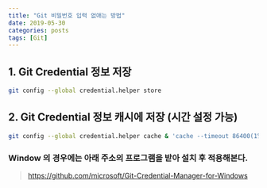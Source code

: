 ```yaml
---
title: "Git 비밀번호 입력 없애는 방법"
date: 2019-05-30
categories: posts
tags: [Git] 
---
```

## 1. Git Credential 정보 저장 
```bash
git config --global credential.helper store
```
## 2. Git Credential 정보 캐시에 저장 (시간 설정 가능)
```bash
git config --global credential.helper cache & 'cache --timeout 86400(1일)'
```
### Window 의 경우에는 아래 주소의 프로그램을 받아 설치 후 적용해본다.
> <https://github.com/microsoft/Git-Credential-Manager-for-Windows>